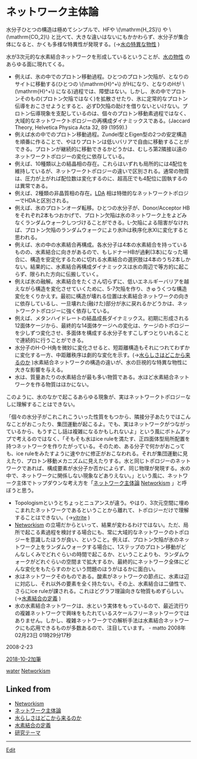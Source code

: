 # ネットワーク主体論

水分子ひとつの構造は極めてシンプルで、HFや \\(\mathrm{H_2S}\\) や \\(\mathrm{CO_2}\\) と比べて、大きな違いはないにもかかわらず、水分子が集合体になると、かくも多様な特異性が発現する。(→[水の特異な物性](水の特異な物性.md) )

水が3次元的な水素結合ネットワークを形成しているということが、[水の物性](水の物性.md) のあらゆる面に現れてくる。


* 例えば、氷の中でのプロトン移動過程。ひとつのプロトン欠陥が、となりのサイトに移動する(ひとつの \\(\mathrm{H}^+\\) がHになり、となりのHが \\(\mathrm{H}^+\\) になる)過程では、障壁はない。しかし、氷の中でプロトンそのもの(プロトン欠陥ではなく)を拡散させたり、氷に定常的なプロトン伝導をおこさせようとすると、必ずD欠陥の助けを借りないといけない。プロトン伝導現象を支配しているのは、個々のプロトン移動素過程ではなく、大域的なネットワークトポロジーの再構成ダイナミックスである。(Jaccard Theory, Helvetica Physica Acta 32, 89 (1959).)
* 例えば水の中でのプロトン移動過程。Zundel型とEigen型の2つの安定構造を順番に作ることで、やはりプロトンは低いバリアで自由に移動することができる。プロトンが継続的に移動できるかどうかは、むしろ第2隣接以遠のネットワークトポロジーの変化に依存している。
* 例えば、10種類以上の結晶相の存在。これらはいずれも局所的には4配位を維持しているが、ネットワークトポロジーの違いで区別される。通常の物質は、圧力が上がれば配位数は変化するのに、超高圧でも4配位に固執するのは異常である。
* 例えば、2種類の非晶質相の存在。[LDA](LDA.md) 相は特徴的なネットワークトポロジーでHDAと区別される。
* 例えば、氷のプロトンオーダ転移。ひとつの水分子が、Donor/Acceptor HBをそれぞれ2本もつおかげで、プロトン欠陥は氷のネットワーク上をよどみなくランダムウォークしつづけることができる。L-欠陥による阻害がなければ、プロトン欠陥のランダムウォークにより氷Ihは秩序化氷XIに変化すると思われる。
* 例えば、水の中の水素結合再構成。各水分子は4本の水素結合を持っているものの、水素結合に向きがあるので、もしドナーHBが過剰(3本)になった場合に、構造を安定化するために切れる水素結合の選択肢は4本のうち2本しかない。結果的に、水素結合再構成ダイナミックスは水の周辺で等方的に起こらず、限られた方向に伝搬していく。
* 例えば氷の融解。水素結合をたくさん切らずに、低いエネルギーバリアを越えながら構造を変化させていくために、5-7欠陥を作り、きゅうくつな構造変化をくりかえす。最初に構造が壊れる位置は水素結合ネットワークの向きに依存しているし、一旦壊れた(融けた)部分が氷に戻れるかどうかは、ネットワークトポロジーに強く依存している。
* 例えば、メタンハイドレートの結晶成長ダイナミックス。初期に形成される12面体ケージから、最終的な14面体ケージへの変化は、ケージのトポロジーを少しずつ変化させ、多面体を構成する水分子をすこしずつとりいれることで連続的に行うことができる。
* 水分子のH-O-H角を微妙に変化させると、短距離構造もそれにつれてわずかに変化する一方、中距離秩序は劇的な変化を示す。(→[水らしさはどこから来るのか](水らしさはどこから来るのか.md) )水素結合ネットワークの構造の違いが、水の巨視的な特異な物性に大きな影響を与える。
* 水は、質量あたりの水素結合が最も多い物質である。水ほど水素結合ネットワークを作る物質はほかにない。

このように、水のなかで起こるあらゆる現象が、実はネットワークトポロジーなしに理解することはできない。

「個々の水分子がこれこれこういった性質をもつから、隣接分子あたりではこんなことがおこったり、集団運動が起こるよ。でも、実はネットワークがつながっているから、もうすこし話は複雑になるかもしれないよ」という風にボトムアップで考えるのではなく、「そもそも水はice ruleを満たす、正四面体型局所配置を持つネットワークを作りたがっている。そのため、ある分子で何かがおこっても、ice ruleをみたすように速やかに修正がおこなわれる。それが集団運動に見えたり、プロトン移動メカニズムに見えたりする。水と同じトポロジーのネットワークであれば、構成要素が水分子か否かによらず、同じ物理が発現する。水の中で、ネットワークに関係しない現象などありえない。」という風に、ネットワーク主体でトップダウンな考え方を「[ネットワーク主体論](ネットワーク主体論.md)  [Networkism](Networkism.md) 」と呼ぼうと思う。


* Topologismというとちょっとニュアンスが違う。やはり、3次元空間に埋めこまれたネットワークであるということから離れて、トポロジーだけで理解することはできない。(→[vitrite](vitrite.md) )
* [Networkism](Networkism.md)  の立場だからといって、結果が変わるわけではない。ただ、局所で起こる素過程を検討する場合にも、常に大域的なネットワークのトポロジーを意識したほうが良い、ということ。例えば、プロトン欠陥が氷のネットワーク上をランダムウォークする場合に、1ステップのプロトン移動がどんなしくみでどれぐらいの時間で起こるか、ということよりも、ランダムウォークがどれぐらいの空間まで拡大するか、最終的にネットワーク全体にどんな変化をもたらすのかという問題のほうがはるかに面白い。
* 水はネットワークそのものである。酸素がネットワークの節点に、水素は辺に対応し、それ以外の要素を全く持たない。その上、水素結合は二値性で、さらにice ruleが課される。これほどグラフ理論向きな物質もめずらしい。(→[水素結合の定義](水素結合の定義.md) )
* 水の水素結合ネットワークは、水という実体をもっているので、最近流行りの複雑ネットワークで興味をもたれているスケールフリーネットワークではありません。しかし、複雑ネットワークでの解析手法は水素結合ネットワークにも応用できるものが多数あるので、注目しています。  - matto 2008年02月23日 01時29分17秒



2008-2-23

[2018-10-2加筆](2018-10-2加筆.md) 

[water](water.md) [Networkism](Networkism.md) 


## Linked from

* [Networkism](Networkism.md)
* [ネットワーク主体論](ネットワーク主体論.md)
* [水らしさはどこから来るのか](水らしさはどこから来るのか.md)
* [水素結合の定義](水素結合の定義.md)
* [研究テーマ](研究テーマ.md)


----
[Edit](https://github.com/vitroid/vitroid.github.io/edit/master/MD/ネットワーク主体論.md)
